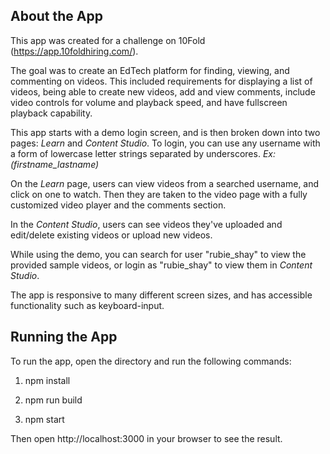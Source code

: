 ## About the App

This app was created for a challenge on 10Fold (https://app.10foldhiring.com/).

The goal was to create an EdTech platform for finding, viewing, and commenting on videos. This included requirements for displaying a list of videos, being able to create new videos, add and view comments, include video controls for volume and playback speed, and have fullscreen playback capability.

This app starts with a demo login screen, and is then broken down into two pages: *Learn* and *Content Studio*. To login, you can use any username with a form of lowercase letter strings separated by underscores. *Ex: (firstname_lastname)*

On the *Learn* page, users can view videos from a searched username, and click on one to watch. Then they are taken to the video page with a fully customized video player and the comments section.

In the *Content Studio*, users can see videos they've uploaded and edit/delete existing videos or upload new videos.

While using the demo, you can search for user "rubie_shay" to view the provided sample videos, or login as "rubie_shay" to view them in *Content Studio*.

The app is responsive to many different screen sizes, and has accessible functionality such as keyboard-input.


## Running the App

To run the app, open the directory and run the following commands:

1) npm install

2) npm run build

3) npm start

Then open http://localhost:3000 in your browser to see the result.